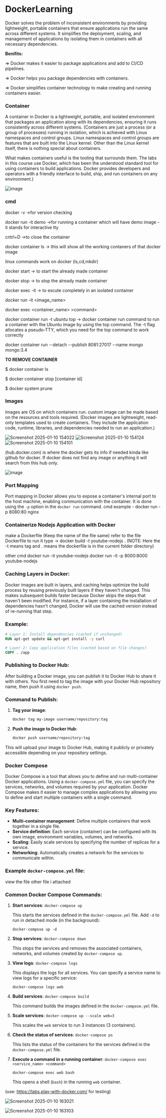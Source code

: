 # DockerLearning

Docker solves the problem of inconsistent environments by providing lightweight, portable containers that ensure applications run the same across different systems. It simplifies the deployment, scaling, and management of applications by isolating them in containers with all necessary dependencies.

**Benifits:**

=> Docker makes it easier to package applications and add to CI/CD pipelines.

=> Docker helps you package dependencies with containers.

=> Docker simplifies container technology to make creating and running containers easier.

### Container 
A container in Docker is a lightweight, portable, and isolated environment that packages an application along with its dependencies, ensuring it runs consistently across different systems.
(Containers are just a process (or a group of processes) running in isolation, which is achieved with Linux namespaces and control groups. Linux namespaces and control groups are features that are built into the Linux kernel. Other than the Linux kernel itself, there is nothing special about containers.

What makes containers useful is the tooling that surrounds them. The labs in this course use Docker, which has been the understood standard tool for using containers to build applications. Docker provides developers and operators with a friendly interface to build, ship, and run containers on any environment.)

![image](https://github.com/user-attachments/assets/88408f07-958d-4f88-93f0-e436055e491c)

### cmd
 docker -v          ->for version checking
 
 docker run -it demo        ->for running a container which  will have demo image  -it stands for interactive tty
 
 cntrl+D        ->to close the container
 
docker container ls          -> this will show all the working contaners of that docker image

linux commands work on docker (ls,cd,mkdir)

docker start       -> to start the already made container

docker stop       -> to stop the already made container

docker exec -it        -> to excute completely in an isolated container 

docker run -it <image_name>

docker exec <container_name> >command>

docker container run -t ubuntu top        -> docker container run command to run a container with the Ubuntu image by using the top command. The -t flag allocates a pseudo-TTY, which you need for the top command to work correctly

docker container run --detach --publish 8081:27017 --name mongo mongo:3.4

**TO REMOVE CONTAINER**

$ docker container ls

$ docker container stop [container id]

$ docker system prune

### Images
Images are OS on which containers run.
custom image can be made based on the resources and tools required.
(Docker images are lightweight, read-only templates used to create containers. They include the application code, runtime, libraries, and dependencies needed to run an application.)


![Screenshot 2025-01-10 154022](https://github.com/user-attachments/assets/4478c0aa-d22f-45b4-ab95-a9ef1dcdff98)
![Screenshot 2025-01-10 154124](https://github.com/user-attachments/assets/9031f89a-35bd-4201-b32d-78717aeed014)
![Screenshot 2025-01-10 154101](https://github.com/user-attachments/assets/16dd0ef5-7d8f-4c8f-9abf-daac3d06fa71)


(hub.docker.com) is where the docker gets its info if needed kinda like github for docker. If docker does not find any image or anything it will search from this hub only.

![image](https://github.com/user-attachments/assets/7910c58d-546f-487b-bd21-5f09ea283e89)

### Port Mapping
Port mapping in Docker allows you to expose a container's internal port to the host machine, enabling communication with the container. It is done using the `-p` option in the `docker run` command.
cmd example - docker run -p 8080:80 nginx

### Containerize Nodejs Application with Docker
 make a Dockerfile (Keep the name of the file same)
 refer to the file Dockerfile
 to run it type -> docker build -t youtube-nodejs . 
 (NOTE: Here the -t means tag and . means the dockerfile is in the current folder directory)

other cmd
docker run -it youtube-nodejs
docker run -it -p 8000:8000 youtube-nodejs

### Caching Layers in Docker:

Docker images are built in layers, and caching helps optimize the build process by reusing previously built layers if they haven't changed. This makes subsequent builds faster because Docker skips the steps that haven't been modified. For instance, if a layer containing the installation of dependencies hasn't changed, Docker will use the cached version instead of re-running that step.

### Example:

```dockerfile
# Layer 1: Install dependencies (cached if unchanged)
RUN apt-get update && apt-get install -y curl

# Layer 2: Copy application files (cached based on file changes)
COPY . /app
```

### Publishing to Docker Hub:

After building a Docker image, you can publish it to Docker Hub to share it with others. You first need to tag the image with your Docker Hub repository name, then push it using `docker push`.

### Command to Publish:

1. **Tag your image**:

    ```bash
    docker tag my-image username/repository:tag
    ```

2. **Push the image to Docker Hub**:

    ```bash
    docker push username/repository:tag
    ```


This will upload your image to Docker Hub, making it publicly or privately accessible depending on your repository settings.

### Docker Compose

Docker Compose is a tool that allows you to define and run multi-container Docker applications. Using a `docker-compose.yml` file, you can specify the services, networks, and volumes required by your application. Docker Compose makes it easier to manage complex applications by allowing you to define and start multiple containers with a single command.

### Key Features:

- **Multi-container management**: Define multiple containers that work together in a single file.
- **Service definition**: Each service (container) can be configured with its own image, environment variables, volumes, and networks.
- **Scaling**: Easily scale services by specifying the number of replicas for a service.
- **Networking**: Automatically creates a network for the services to communicate within.

### Example `docker-compose.yml` file:

view the file other file i attached
### Common Docker Compose Commands:

1. **Start services**:
    `docker-compose up`
    
    This starts the services defined in the `docker-compose.yml` file. Add `-d` to run in detached mode (in the background):
    
    `docker-compose up -d`
    
2. **Stop services**:
    `docker-compose down`
    
    This stops the services and removes the associated containers, networks, and volumes created by `docker-compose up`.
    
3. **View logs**:
    `docker-compose logs`
    
    This displays the logs for all services. You can specify a service name to view logs for a specific service:
    
    `docker-compose logs web`
    
4. **Build services**:
    `docker-compose build`
    
    This command builds the images defined in the `docker-compose.yml` file.
    
1. **Scale services**:
    `docker-compose up --scale web=3`
    
    This scales the `web` service to run 3 instances (3 containers).
    
6. **Check the status of services**:
    `docker-compose ps`
    
    This lists the status of the containers for the services defined in the `docker-compose.yml` file.
    
7. **Execute a command in a running container**:
    `docker-compose exec <service_name> <command>`
    
    `docker-compose exec web bash`
    
    This opens a shell (`bash`) in the running `web` container.

(use: https://labs.play-with-docker.com/ for testing)



![Screenshot 2025-01-10 163021](https://github.com/user-attachments/assets/19d2385d-6747-4e3e-a5c0-bd88bb231fd7)

![Screenshot 2025-01-10 163103](https://github.com/user-attachments/assets/98822897-aeeb-46f8-b5f0-1a75f7d24821)
